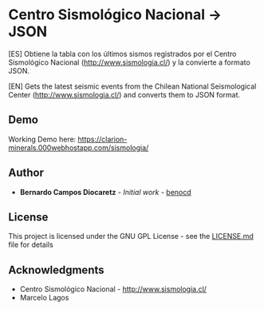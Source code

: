 # Centro Sismológico Nacional -> JSON

[ES]
Obtiene la tabla con los últimos sismos registrados por el Centro Sismológico Nacional (http://www.sismologia.cl/) y la convierte a formato JSON.

[EN]
Gets the latest seismic events from the Chilean National Seismological Center (http://www.sismologia.cl/) and converts them to JSON format.

## Demo

Working Demo here: https://clarion-minerals.000webhostapp.com/sismologia/

## Author

* **Bernardo Campos Diocaretz** - *Initial work* - [benocd](https://github.com/benocd/)


## License

This project is licensed under the GNU GPL License - see the [LICENSE.md](LICENSE.md) file for details

## Acknowledgments

* Centro Sismológico Nacional - http://www.sismologia.cl/
* Marcelo Lagos
